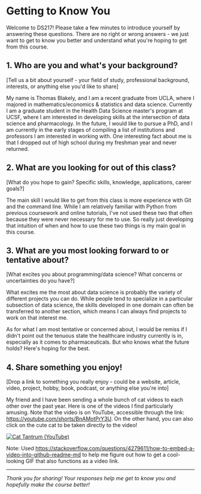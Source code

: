 # Getting to Know You

Welcome to DS217! Please take a few minutes to introduce yourself by answering these questions. There are no right or wrong answers - we just want to get to know you better and understand what you're hoping to get from this course.

## 1. Who are you and what's your background?
[Tell us a bit about yourself - your field of study, professional background, interests, or anything else you'd like to share]

My name is Thomas Blakely, and I am a recent graduate from UCLA, where I majored in mathematics/economics & statistics and data science. Currently I am a graduate student in the Health Data Science master's program at UCSF, where I am interested in developing skills at the intersection of data science and pharmacology. In the future, I would like to pursue a PhD, and I am currently in the early stages of compiling a list of institutions and professors I am interested in working with. One interesting fact about me is that I dropped out of high school during my freshman year and never returned. 

## 2. What are you looking for out of this class?
[What do you hope to gain? Specific skills, knowledge, applications, career goals?]

The main skill I would like to get from this class is more experience with Git and the command line. While I am relatively familiar with Python from previous coursework and online tutorials, I've not used these two that often because they were never necessary for me to use. So really just developing that intuition of when and how to use these two things is my main goal in this course.

## 3. What are you most looking forward to or tentative about?
[What excites you about programming/data science? What concerns or uncertainties do you have?]

What excites me the most about data science is probably the variety of different projects you can do. While people tend to specialize in a particular subsection of data science, the skills developed in one domain can often be transferred to another section, which means I can always find projects to work on that interest me.

As for what I am most tentative or concerned about, I would be remiss if I didn't point out the tenuous state the healthcare industry currently is in, especially as it comes to pharmaceuticals. But who knows what the future holds? Here's hoping for the best.

## 4. Share something you enjoy!
[Drop a link to something you really enjoy - could be a website, article, video, project, hobby, book, podcast, or anything else you're into]

My friend and I have been sending a whole bunch of cat videos to each other over the past year. Here is one of the videos I find particularly amusing. Note that the video is on YouTube, accessible through the link: https://youtube.com/shorts/BnAMotPrY3U. On the other hand, you can also click on the cute cat to be taken directly to the video!

[![Cat Tantrum (YouTube)](https://media2.giphy.com/media/v1.Y2lkPTc5MGI3NjExeG1vMzU1d3d2eTM0M3ducXFrNzVzdTJkdzJoYjljamZkZDU4bGZqZCZlcD12MV9pbnRlcm5hbF9naWZfYnlfaWQmY3Q9Zw/CiTyJyp2WrkeVv4duU/giphy.gif)](https://youtube.com/shorts/BnAMotPrY3U)

Note: Used https://stackoverflow.com/questions/4279611/how-to-embed-a-video-into-github-readme-md to help me figure out how to get a cool-looking GIF that also functions as a video link.

---

*Thank you for sharing! Your responses help me get to know you and hopefully make the course better!*